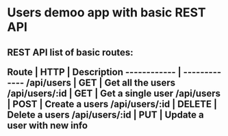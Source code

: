 <h1> Users
demoo app with basic REST API

<h2> REST API
list of basic routes:

Route | HTTP | Description
------------ | -------------
/api/users | GET | Get all the users
/api/users/:id | GET | Get a single user
/api/users | POST | Create a users
/api/users/:id | DELETE | Delete a users
/api/users/:id | PUT | Update a user with new info
